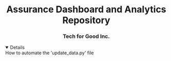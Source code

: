 <h1 align="center">Assurance Dashboard and Analytics Repository</h1>
<h3 align="center">Tech for Good Inc.</h3>

<details open>
How to automate the 'update_data.py' file

</details>
